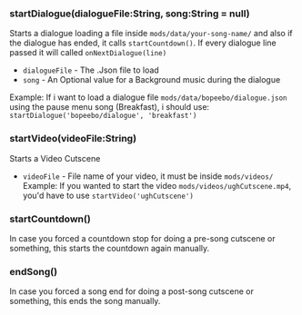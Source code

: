 ### startDialogue(dialogueFile:String, song:String = null)
Starts a dialogue loading a file inside `mods/data/your-song-name/` and also if the dialogue has ended, it calls `startCountdown()`. If every dialogue line passed it will called `onNextDialogue(line)`

- `dialogueFile` - The .Json file to load
- `song` - An Optional value for a Background music during the dialogue

Example: If i want to load a dialogue file `mods/data/bopeebo/dialogue.json` using the pause menu song (Breakfast), i should use: `startDialogue('bopeebo/dialogue', 'breakfast')`

### startVideo(videoFile:String)
Starts a Video Cutscene

- `videoFile` - File name of your video, it must be inside `mods/videos/`
Example: If you wanted to start the video `mods/videos/ughCutscene.mp4`, you'd have to use `startVideo('ughCutscene')`

### startCountdown()
In case you forced a countdown stop for doing a pre-song cutscene or something, this starts the countdown again manually.

### endSong()
In case you forced a song end for doing a post-song cutscene or something, this ends the song manually.